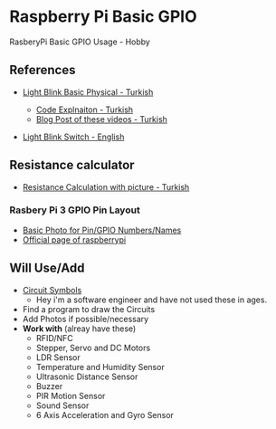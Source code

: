 # Raspberry Pi Basic GPIO
 RasberyPi Basic GPIO Usage - Hobby

## References
- [Light Blink Basic Physical - Turkish ](https://www.youtube.com/watch?v=IX-0KgDSU7M&list=PLDRcccSktQd6zXC4_ri_xxMsdgrH5MCPS&index=6)
  - [Code Explnaiton - Turkish ](https://www.youtube.com/watch?v=mrqEWLwpShM)
  - [Blog Post of these videos - Turkish ](https://maker.robotistan.com/raspberry-pi-dersleri-4-gpio-ile-led-kontrolu/)
  
  
- [Light Blink Switch - English ](https://www.youtube.com/watch?v=U6N5pRDOrg4)

## Resistance calculator 
- [Resistance Calculation with picture - Turkish](http://ekinoks.cu.edu.tr/direnc/)

### Rasbery Pi 3 GPIO Pin Layout
- [Basic Photo for Pin/GPIO Numbers/Names](https://maker.robotistan.com/wp-content/uploads/2015/09/GPIO_Pi2.jpg)
- [Official page of raspberrypi](https://www.raspberrypi.org/documentation/usage/gpio/)

## Will Use/Add
- [Circuit Symbols](https://www.electronicshub.org/symbols/)
  - Hey i'm a software engineer and have not used these in ages.
- Find a program to draw the Circuits
- Add Photos if possible/necessary
- **Work with** (alreay have these)
  - RFID/NFC
  - Stepper, Servo and DC Motors
  - LDR Sensor
  - Temperature and Humidity Sensor
  - Ultrasonic Distance Sensor
  - Buzzer
  - PIR Motion Sensor
  - Sound Sensor
  - 6 Axis Acceleration and Gyro Sensor
